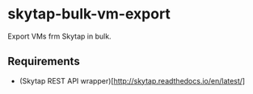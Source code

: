 # skytap-bulk-vm-export

Export VMs frm Skytap in bulk.

## Requirements

- (Skytap REST API wrapper)[http://skytap.readthedocs.io/en/latest/]

